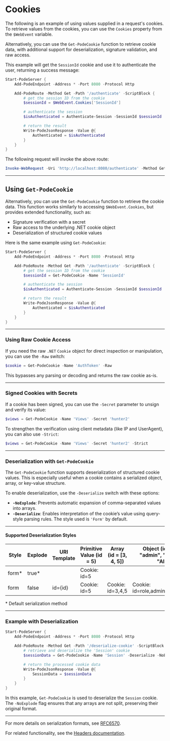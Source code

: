 # Cookies

The following is an example of using values supplied in a request's cookies. To retrieve values from the cookies, you can use the `Cookies` property from the `$WebEvent` variable.

Alternatively, you can use the `Get-PodeCookie` function to retrieve cookie data, with additional support for deserialization, signature validation, and raw access.

This example will get the `SessionId` cookie and use it to authenticate the user, returning a success message:

```powershell
Start-PodeServer {
    Add-PodeEndpoint -Address * -Port 8080 -Protocol Http

    Add-PodeRoute -Method Get -Path '/authenticate' -ScriptBlock {
        # get the session ID from the cookie
        $sessionId = $WebEvent.Cookies['SessionId']

        # authenticate the session
        $isAuthenticated = Authenticate-Session -SessionId $sessionId

        # return the result
        Write-PodeJsonResponse -Value @{
            Authenticated = $isAuthenticated
        }
    }
}
```

The following request will invoke the above route:

```powershell
Invoke-WebRequest -Uri 'http://localhost:8080/authenticate' -Method Get -Headers @{ Cookie = 'SessionId=abc123' }
```

---

## Using `Get-PodeCookie`

Alternatively, you can use the `Get-PodeCookie` function to retrieve the cookie data. This function works similarly to accessing `$WebEvent.Cookies`, but provides extended functionality, such as:

* Signature verification with a secret
* Raw access to the underlying .NET cookie object
* Deserialization of structured cookie values

Here is the same example using `Get-PodeCookie`:

```powershell
Start-PodeServer {
    Add-PodeEndpoint -Address * -Port 8080 -Protocol Http

    Add-PodeRoute -Method Get -Path '/authenticate' -ScriptBlock {
        # get the session ID from the cookie
        $sessionId = Get-PodeCookie -Name 'SessionId'

        # authenticate the session
        $isAuthenticated = Authenticate-Session -SessionId $sessionId

        # return the result
        Write-PodeJsonResponse -Value @{
            Authenticated = $isAuthenticated
        }
    }
}
```

---

### Using Raw Cookie Access

If you need the raw `.NET` `Cookie` object for direct inspection or manipulation, you can use the `-Raw` switch:

```powershell
$cookie = Get-PodeCookie -Name 'AuthToken' -Raw
```

This bypasses any parsing or decoding and returns the raw cookie as-is.

---

### Signed Cookies with Secrets

If a cookie has been signed, you can use the `-Secret` parameter to unsign and verify its value:

```powershell
$views = Get-PodeCookie -Name 'Views' -Secret 'hunter2'
```

To strengthen the verification using client metadata (like IP and UserAgent), you can also use `-Strict`:

```powershell
$views = Get-PodeCookie -Name 'Views' -Secret 'hunter2' -Strict
```

---

### Deserialization with `Get-PodeCookie`

The `Get-PodeCookie` function supports deserialization of structured cookie values. This is especially useful when a cookie contains a serialized object, array, or key-value structure.

To enable deserialization, use the `-Deserialize` switch with these options:

* **`-NoExplode`**: Prevents automatic expansion of comma-separated values into arrays.
* **`-Deserialize`**: Enables interpretation of the cookie’s value using query-style parsing rules. The style used is `'Form'` by default.

---

#### Supported Deserialization Styles

| Style  | Explode | URI Template | Primitive Value (id = 5) | Array (id = \[3, 4, 5]) | Object (id = {"role": "admin", "firstName": "Alex"}) |
| ------ | ------- | ------------ | ------------------------ | ----------------------- | ---------------------------------------------------- |
| form\* | true\*  |              | Cookie: id=5             |                         |                                                      |
| form   | false   | id={id}      | Cookie: id=5             | Cookie: id=3,4,5        | Cookie: id=role,admin,firstName,Alex                 |

\* Default serialization method

---

### Example with Deserialization

```powershell
Start-PodeServer {
    Add-PodeEndpoint -Address * -Port 8080 -Protocol Http

    Add-PodeRoute -Method Get -Path '/deserialize-cookie' -ScriptBlock {
        # retrieve and deserialize the 'Session' cookie
        $sessionData = Get-PodeCookie -Name 'Session' -Deserialize -NoExplode

        # return the processed cookie data
        Write-PodeJsonResponse -Value @{
            SessionData = $sessionData
        }
    }
}
```

In this example, `Get-PodeCookie` is used to deserialize the `Session` cookie. The `-NoExplode` flag ensures that any arrays are not split, preserving their original format.

---

For more details on serialization formats, see [RFC6570](https://tools.ietf.org/html/rfc6570).

For related functionality, see the [Headers documentation](Cookies.md).

